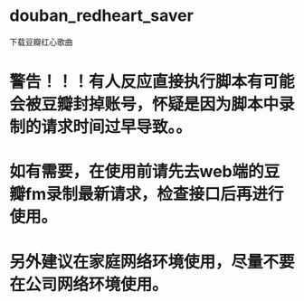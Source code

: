 # douban_redheart_saver
下载豆瓣红心歌曲

# 警告！！！有人反应直接执行脚本有可能会被豆瓣封掉账号，怀疑是因为脚本中录制的请求时间过早导致。。
# 如有需要，在使用前请先去web端的豆瓣fm录制最新请求，检查接口后再进行使用。
# 另外建议在家庭网络环境使用，尽量不要在公司网络环境使用。

